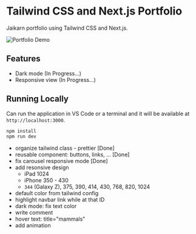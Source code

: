 # Tailwind CSS and Next.js Portfolio

Jaikarn portfolio using Tailwind CSS and Next.js.

![Portfolio Demo](demo/demo.gif)

## Features

- Dark mode (In Progress...)
- Responsive view (In Progress...)

## Running Locally

Can run the application in VS Code or a terminal and it will be available at `http://localhost:3000`.

```bash
npm install
npm run dev
```

<!-- TO DO -->
- organize tailwind class - prettier        [Done]
- reusable component: buttons, links, ...   [Done]
- fix carousel responsive mode              [Done]
- add resonsive design
    - iPad  1024
    - iPhone 350 - 430
    - `344` (Galaxy Z), 375, 390, 414, 430, 768, 820, 1024
- default color from tailwind config
- highlight navbar link while at that ID
- dark mode: fix text color
- write comment
- hover text: title="mammals"
- add animation